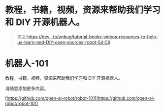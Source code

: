 # 教程，书籍，视频，资源来帮助我们学习和 DIY 开源机器人。

> 原文:[https://dev . to/unbug/tutorial-books-videos-resources-to-help-us-learn-and-DIY-open-sources-robot-5d C6](https://dev.to/unbug/tutorial-books-videos-resources-to-help-us-learn-and-diy-open-sources-robot-5dc6)

# [](#robot101)机器人-101

教程，书籍，视频，资源来帮助我们学习和 DIY 开源机器人。

请随意添加更多内容。

[https://github.com/open-ai-robot/robot-101](https://github.com/open-ai-robot/robot-101)